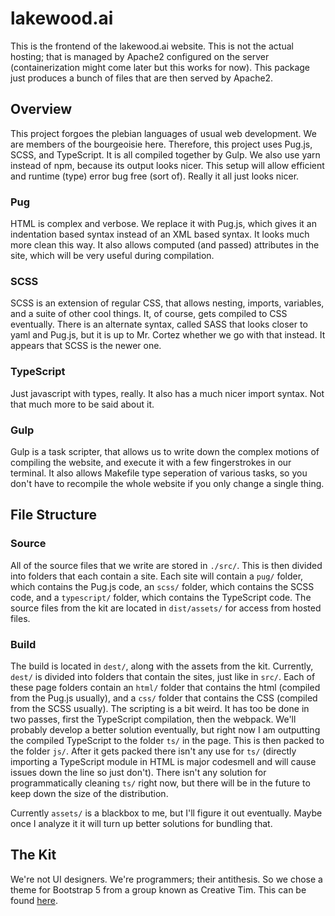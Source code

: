 # lakewood.ai
This is the frontend of the lakewood.ai website. This is not the actual hosting; that is managed by Apache2 configured on the server (containerization might come later but this works for now). This package just produces a bunch of files that are then served by Apache2.

## Overview
This project forgoes the plebian languages of usual web development. We are members of the bourgeoisie here. Therefore, this project uses Pug.js, SCSS, and TypeScript. It is all compiled together by Gulp. We also use yarn instead of npm, because its output looks nicer. This setup will allow efficient and runtime (type) error bug free (sort of). Really it all just looks nicer.

### Pug
HTML is complex and verbose. We replace it with Pug.js, which gives it an indentation based syntax instead of an XML based syntax. It looks much more clean this way. It also allows computed (and passed) attributes in the site, which will be very useful during compilation.

### SCSS
SCSS is an extension of regular CSS, that allows nesting, imports, variables, and a suite of other cool things. It, of course, gets compiled to CSS eventually. There is an alternate syntax, called SASS that looks closer to yaml and Pug.js, but it is up to Mr. Cortez whether we go with that instead. It appears that SCSS is the newer one.

### TypeScript
Just javascript with types, really. It also has a much nicer import syntax. Not that much more to be said about it.

### Gulp
Gulp is a task scripter, that allows us to write down the complex motions of compiling the website, and execute it with a few fingerstrokes in our terminal. It also allows Makefile type seperation of various tasks, so you don't have to recompile the whole website if you only change a single thing.

## File Structure
### Source
All of the source files that we write are stored in `./src/`. This is then divided into folders that each contain a site. Each site will contain a `pug/` folder, which contains the Pug.js code, an `scss/` folder, which contains the SCSS code, and a `typescript/` folder, which contains the TypeScript code. The source files from the kit are located in `dist/assets/` for access from hosted files. 

### Build
The build is located in `dest/`, along with the assets from the kit. Currently, `dest/` is divided into folders that contain the sites, just like in `src/`. Each of these page folders contain an `html/` folder that contains the html (compiled from the Pug.js usually), and a `css/` folder that contains the CSS (compiled from the SCSS usually). The scripting is a bit weird. It has too be done in two passes, first the TypeScript compilation, then the webpack. We'll probably develop a better solution eventually, but right now I am outputting the compiled TypeScript to the folder `ts/` in the page. This is then packed to the folder `js/`. After it gets packed there isn't any use for `ts/` (directly importing a TypeScript module in HTML is major codesmell and will cause issues down the line so just don't). There isn't any solution for programmatically cleaning `ts/` right now, but there will be in the future to keep down the size of the distribution.

Currently `assets/` is a blackbox to me, but I'll figure it out eventually. Maybe once I analyze it it will turn up better solutions for bundling that. 

## The Kit
We're not UI designers. We're programmers; their antithesis. So we chose a theme for Bootstrap 5 from a group known as Creative Tim. This can be found [here](https://www.creative-tim.com/product/material-dashboard).